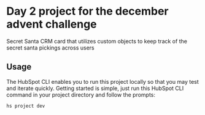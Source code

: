 # Day 2 project for the december advent challenge

Secret Santa CRM card that utilizes custom objects to keep track of the secret santa pickings across users

## Usage

The HubSpot CLI enables you to run this project locally so that you may test and iterate quickly. Getting started is simple, just run this HubSpot CLI command in your project directory and follow the prompts:

`hs project dev`
